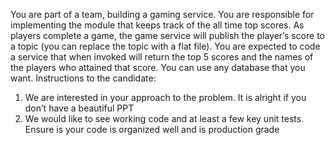 You are part of a team, building a gaming service. You are responsible for implementing the module that
keeps track of the all time top scores. As players complete a game, the game service will publish the
player’s score to a topic (you can replace the topic with a flat file). You are expected to code a service
that when invoked will return the top 5 scores and the names of the players who attained that score.
You can use any database that you want.
Instructions to the candidate:
1. We are interested in your approach to the problem. It is alright if you don’t have a beautiful PPT
2. We would like to see working code and at least a few key unit tests.
   Ensure is your code is organized well and is production grade